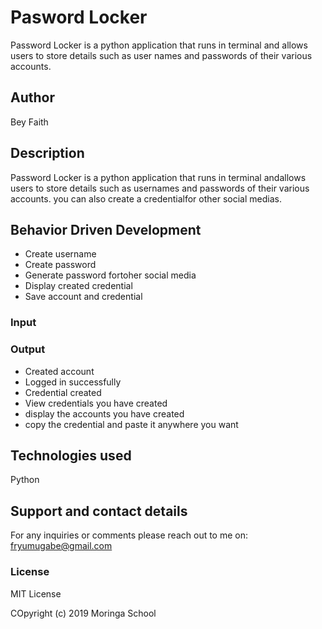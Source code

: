 # Pasword Locker

Password Locker is a python application that runs in terminal and allows users to store details such as user names and passwords of their various accounts.

## Author

Bey Faith

## Description

Password Locker is a python application that runs in terminal andallows users to store details such as usernames and passwords of their various accounts. you can also create a credentialfor other social medias.

## Behavior Driven Development

* Create username
* Create password
* Generate password fortoher social media
* Display created credential
* Save account and credential

### Input


### Output
* Created account
* Logged in successfully
* Credential created
* View credentials you have created
* display the accounts you have created
* copy the credential and paste it anywhere you want

## Technologies used

Python

## Support and contact details

For any inquiries or comments please reach out to me on: fryumugabe@gmail.com

### License

MIT License

COpyright (c) 2019 Moringa School
